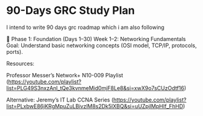 # 90-Days GRC Study Plan
I intend to write 90 days grc roadmap which i am also following 

📘 Phase 1: Foundation (Days 1–30)
Week 1–2: Networking Fundamentals
Goal: Understand basic networking concepts (OSI model, TCP/IP, protocols, ports).

Resources:

Professor Messer’s Network+ N10-009 Playlist (https://youtube.com/playlist?list=PLG49S3nxzAnl_tQe3kvnmeMid0mjF8Le8&si=xwX9o7sCUzOdtf16)

Alternative: Jeremy’s IT Lab CCNA Series (https://youtube.com/playlist?list=PLxbwE86jKRgMpuZuLBivzlM8s2Dk5lXBQ&si=uUZpjlMpHIf_FhHD)
